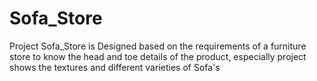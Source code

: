 # Sofa_Store
Project Sofa_Store is Designed based on the requirements of a furniture store to know the head and toe details of the product, especially project shows the textures and different varieties of Sofa's
